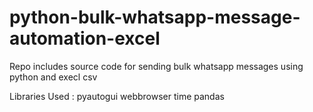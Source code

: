 # python-bulk-whatsapp-message-automation-excel
Repo includes source code for sending bulk whatsapp messages using python and execl csv

Libraries Used :
pyautogui 
webbrowser 
time
pandas 

